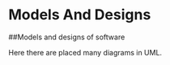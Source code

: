 # Models And Designs
##Models and designs of software
<p>Here there are placed many diagrams in UML. </p>
